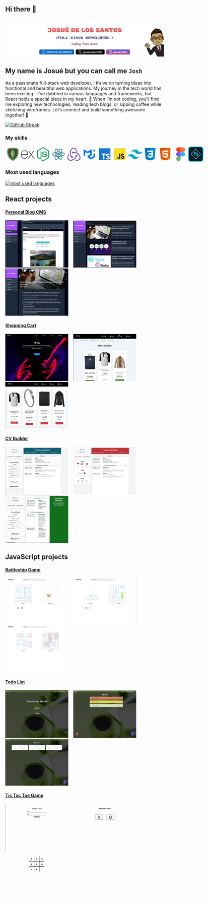 ## Hi there 👋

<img
				src="./public/new github banner.png"
				style="object-fit: cover"
				alt="banner"
        usemap="#social-media-map"
			/>

## My name is Josué but you can call me `Josh`

As a passionate full-stack web developer, I thrive on turning ideas into functional and beautiful web applications. My journey in the tech world has been exciting—I’ve dabbled in various languages and frameworks, but React holds a special place in my heart. 🚀 When I’m not coding, you’ll find me exploring new technologies, reading tech blogs, or sipping coffee while sketching wireframes. Let’s connect and build something awesome together! 🌟

[![GitHub Streak](https://streak-stats.demolab.com/?user=JosueDeLosSantos&theme=transparent)](https://git.io/streak-stats)

### My skills

<div style="display:flex;">
  <img width="50" src="./public/mongodb-icon.png" alt="mongodb logo"/>
  <img width="50" src="./public/express-js-icon.png" alt="express-js logo"/>
  <img width="50" src="./public/nodejs-icon.png" alt="node-js logo"/>
  <img width="50" src="./public/react-icon.png" alt="react logo"/>
  <img width="50" src="./public/redux.png" alt="redux logo"/>
  <img width="50" src="./public/MUI.png" alt="MUI logo"/>
  <img width="50" src="./public/typescript-icon.png" alt="typescript logo"/>
  <img width="50" src="./public/javascript-icon.png" alt="javascript logo"/>
   <img width="50" src="./public/tailwind-icon.png" alt="tailwind logo"/>
   <img width="50" src="./public/css-icon.png" alt="css logo"/>
   <img width="50" src="./public/html-icon.png" alt="html logo"/>
   <img width="50" src="./public/figma-icon.png" alt="figma logo"/>
   <img width="50" src="./public/photoshop.png" alt="photoshop logo"/>
</div>

### Most used languages

<div>
  <a href="https://github.com/JosueDeLosSantos">
    <img
      alt="most used languages"
      title="Most used languages"
      loading="lazy"
      src="https://github-readme-stats.vercel.app/api/top-langs/?username=JosueDeLosSantos&locale=en&theme=transparent&hide_title=true&layout=compact&langs_count=20&size_weight=0.5&count_weight=0.5"
    />
  </a>
</div>

## React projects

#### [Personal Blog CMS](https://github.com/JosueDeLosSantos/blog-api-admin-page.git)

<div styles="display: flex;">
  <img alt="editor screen" src="./public/editor-screen-dark.jpg" width="200"/>&nbsp;&nbsp;&nbsp;
  <img alt="main screen" src="./public/main-screen-dark.jpg" width="200"/>&nbsp;&nbsp;&nbsp;
  <img alt="post screen" src="./public/desktop-post-dark.jpg" width="200"/>
</div>

#### [Shopping Cart](https://github.com/JosueDeLosSantos/Shopping-Cart.git)

<div styles="display: flex;">
  <img alt="shopping cart landing page" src="./public/shopping-cart-landing.jpg" width="200"/>&nbsp;&nbsp;&nbsp;
  <img alt="shopping cart shop" src="./public/shopping-cart-shop.jpg" width="200"/>&nbsp;&nbsp;&nbsp;
  <img alt="shopping cart" src="./public/shopping-cart-cart.jpg" width="200"/>
</div>

#### [CV Builder](https://github.com/JosueDeLosSantos/CV-builder.git)

<div styles="display: flex;">
  <img alt="CV builder" src="./public/CV-builder-content.jpg" width="200"/>&nbsp;&nbsp;&nbsp;
  <img alt="CV builder" src="./public/CV-builder-customize.jpg" width="200"/>&nbsp;&nbsp;&nbsp;
  <img alt="CV builder" src="./public/CV-customize-2.jpg" width="200"/>
</div>

## JavaScript projects

#### [Battleship Game](https://github.com/JosueDeLosSantos/Project-Battleship.git)

<div styles="display: flex;">
  <img alt="landing page" src="./public/battleship-landing.jpg" width="200"/>&nbsp;&nbsp;&nbsp;
  <img alt="placing ships page" src="./public/battleship-placing.jpg" width="200"/>&nbsp;&nbsp;&nbsp;
  <img alt="playing page" src="./public/battleship-playing.jpg" width="200"/>
</div>

#### [Todo List](https://github.com/JosueDeLosSantos/Todo-List.git)

<div styles="display: flex;">
  <img alt="landing page" src="./public/todo-list-landing-page.jpg" width="200"/>&nbsp;&nbsp;&nbsp;
  <img alt="all tasks page" src="./public/todo-list-alltasks.jpg" width="200"/>&nbsp;&nbsp;&nbsp;
  <img alt="priority page" src="./public/todo-list-priority.jpg" width="200"/>
</div>

#### [Tic Tac Toe Game](https://github.com/JosueDeLosSantos/Project-Tic-Tac-Toe.git)

<div styles="display: flex;">
  <img alt="players page" src="./public/tic-tac-toe-game-players.jpg" width="200"/>&nbsp;&nbsp;&nbsp;
  <img alt="selection page" src="./public/tic-tac-toe-game-selection.jpg" width="200"/>&nbsp;&nbsp;&nbsp;
  <img alt="playing page" src="./public/tic-tac-toe-game-playing.jpg" width="200"/>
</div>
